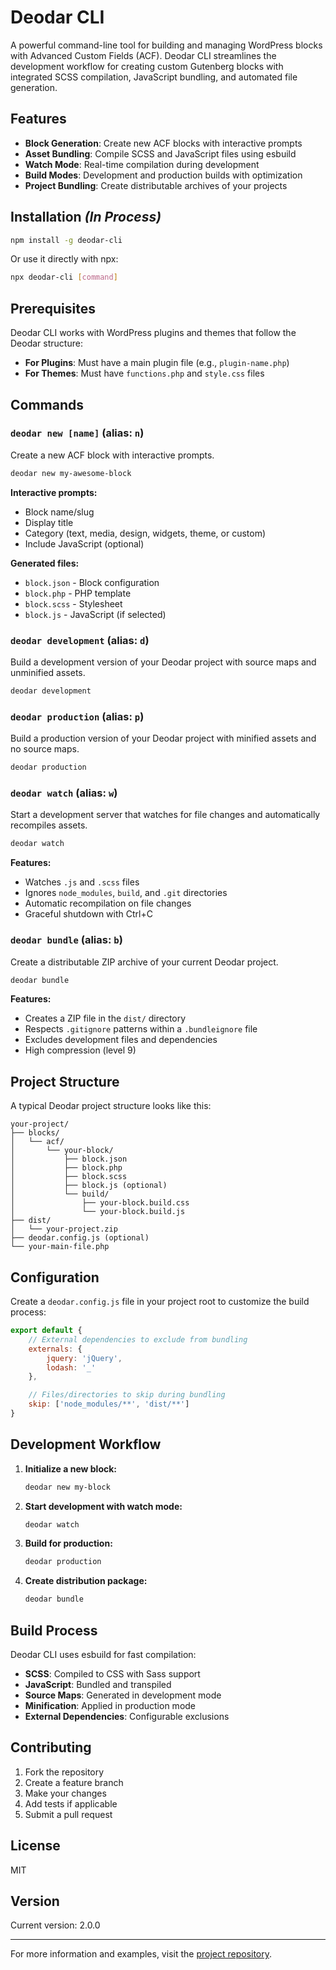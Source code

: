 # Deodar CLI

A powerful command-line tool for building and managing WordPress blocks with Advanced Custom Fields (ACF). Deodar CLI streamlines the development workflow for creating custom Gutenberg blocks with integrated SCSS compilation, JavaScript bundling, and automated file generation.

## Features

- **Block Generation**: Create new ACF blocks with interactive prompts
- **Asset Bundling**: Compile SCSS and JavaScript files using esbuild
- **Watch Mode**: Real-time compilation during development
- **Build Modes**: Development and production builds with optimization
- **Project Bundling**: Create distributable archives of your projects

## Installation _(In Process)_

```bash
npm install -g deodar-cli
```

Or use it directly with npx:

```bash
npx deodar-cli [command]
```

## Prerequisites

Deodar CLI works with WordPress plugins and themes that follow the Deodar structure:

- **For Plugins**: Must have a main plugin file (e.g., `plugin-name.php`)
- **For Themes**: Must have `functions.php` and `style.css` files

## Commands

### `deodar new [name]` (alias: `n`)

Create a new ACF block with interactive prompts.

```bash
deodar new my-awesome-block
```

**Interactive prompts:**

- Block name/slug
- Display title
- Category (text, media, design, widgets, theme, or custom)
- Include JavaScript (optional)

**Generated files:**

- `block.json` - Block configuration
- `block.php` - PHP template
- `block.scss` - Stylesheet
- `block.js` - JavaScript (if selected)

### `deodar development` (alias: `d`)

Build a development version of your Deodar project with source maps and unminified assets.

```bash
deodar development
```

### `deodar production` (alias: `p`)

Build a production version of your Deodar project with minified assets and no source maps.

```bash
deodar production
```

### `deodar watch` (alias: `w`)

Start a development server that watches for file changes and automatically recompiles assets.

```bash
deodar watch
```

**Features:**

- Watches `.js` and `.scss` files
- Ignores `node_modules`, `build`, and `.git` directories
- Automatic recompilation on file changes
- Graceful shutdown with Ctrl+C

### `deodar bundle` (alias: `b`)

Create a distributable ZIP archive of your current Deodar project.

```bash
deodar bundle
```

**Features:**

- Creates a ZIP file in the `dist/` directory
- Respects `.gitignore` patterns within a `.bundleignore` file
- Excludes development files and dependencies
- High compression (level 9)

## Project Structure

A typical Deodar project structure looks like this:

```
your-project/
├── blocks/
│   └── acf/
│       └── your-block/
│           ├── block.json
│           ├── block.php
│           ├── block.scss
│           ├── block.js (optional)
│           └── build/
│               ├── your-block.build.css
│               └── your-block.build.js
├── dist/
│   └── your-project.zip
├── deodar.config.js (optional)
└── your-main-file.php
```

## Configuration

Create a `deodar.config.js` file in your project root to customize the build process:

```javascript
export default {
	// External dependencies to exclude from bundling
	externals: {
		jquery: 'jQuery',
		lodash: '_'
	},

	// Files/directories to skip during bundling
	skip: ['node_modules/**', 'dist/**']
}
```

## Development Workflow

1. **Initialize a new block:**

    ```bash
    deodar new my-block
    ```

2. **Start development with watch mode:**

    ```bash
    deodar watch
    ```

3. **Build for production:**

    ```bash
    deodar production
    ```

4. **Create distribution package:**
    ```bash
    deodar bundle
    ```

## Build Process

Deodar CLI uses esbuild for fast compilation:

- **SCSS**: Compiled to CSS with Sass support
- **JavaScript**: Bundled and transpiled
- **Source Maps**: Generated in development mode
- **Minification**: Applied in production mode
- **External Dependencies**: Configurable exclusions

## Contributing

1. Fork the repository
2. Create a feature branch
3. Make your changes
4. Add tests if applicable
5. Submit a pull request

## License

MIT

## Version

Current version: 2.0.0

---

For more information and examples, visit the [project repository](https://github.com/brockcataldi/deodar-cli).
